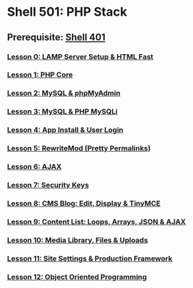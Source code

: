 # Shell 501: PHP Stack

## Prerequisite: [Shell 401](https://github.com/inkVerb/VIP/tree/master/401-shell)

### [Lesson 0: LAMP Server Setup & HTML Fast](https://github.com/inkVerb/vip/blob/master/501-shell/Lesson-00.md)

### [Lesson 1: PHP Core](https://github.com/inkVerb/vip/blob/master/501-shell/Lesson-01.md)

### [Lesson 2: MySQL & phpMyAdmin](https://github.com/inkVerb/vip/blob/master/501-shell/Lesson-02.md)

### [Lesson 3: MySQL & PHP MySQLi](https://github.com/inkVerb/vip/blob/master/501-shell/Lesson-03.md)

### [Lesson 4: App Install & User Login](https://github.com/inkVerb/vip/blob/master/501-shell/Lesson-04.md)

### [Lesson 5: RewriteMod (Pretty Permalinks)](https://github.com/inkVerb/vip/blob/master/501-shell/Lesson-05.md)

### [Lesson 6: AJAX](https://github.com/inkVerb/vip/blob/master/501-shell/Lesson-06.md)

### [Lesson 7: Security Keys](https://github.com/inkVerb/vip/blob/master/501-shell/Lesson-07.md)

### [Lesson 8: CMS Blog: Edit, Display & TinyMCE](https://github.com/inkVerb/vip/blob/master/501-shell/Lesson-08.md)

### [Lesson 9: Content List: Loops, Arrays, JSON & AJAX](https://github.com/inkVerb/vip/blob/master/501-shell/Lesson-09.md)

### [Lesson 10: Media Library, Files & Uploads](https://github.com/inkVerb/vip/blob/master/501-shell/Lesson-10.md)

### [Lesson 11: Site Settings & Production Framework](https://github.com/inkVerb/vip/blob/master/501-shell/Lesson-11.md)

### [Lesson 12: Object Oriented Programming](https://github.com/inkVerb/vip/blob/master/501-shell/Lesson-12.md)
